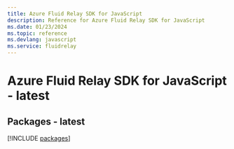 ```yaml
---
title: Azure Fluid Relay SDK for JavaScript
description: Reference for Azure Fluid Relay SDK for JavaScript
ms.date: 01/23/2024
ms.topic: reference
ms.devlang: javascript
ms.service: fluidrelay
---
```

# Azure Fluid Relay SDK for JavaScript - latest
## Packages - latest
[!INCLUDE [packages](fluid-relay-index.md)]
